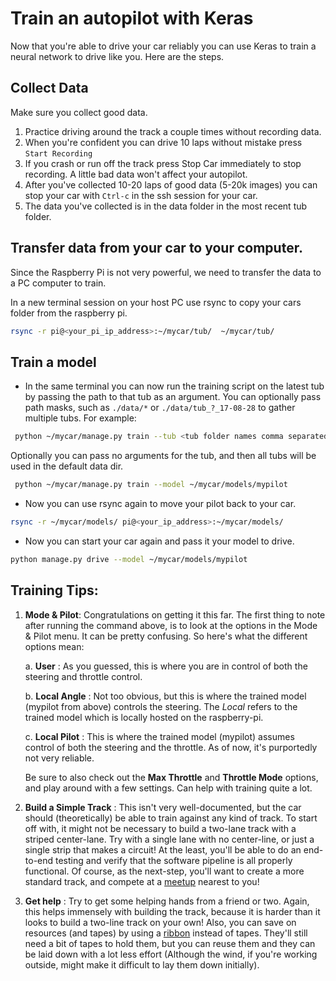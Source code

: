 # Train an autopilot with Keras

Now that you're able to drive your car reliably you can use Keras to train a
neural network to drive like you. Here are the steps.

## Collect Data

Make sure you collect good data.

1. Practice driving around the track a couple times without recording data.
2. When you're confident you can drive 10 laps without mistake press `Start Recording`
3. If you crash or run off the track press Stop Car immediately to stop recording.
A little bad data won't affect your autopilot.
4. After you've collected 10-20 laps of good data (5-20k images) you can stop
your car with `Ctrl-c` in the ssh session for your car.
5. The data you've collected is in the data folder in the most recent tub folder.


## Transfer data from your car to your computer.

Since the Raspberry Pi is not very powerful, we need to transfer the data
to a PC computer to train.

In a new terminal session on your host PC use rsync to copy your cars
folder from the raspberry pi.
```bash
rsync -r pi@<your_pi_ip_address>:~/mycar/tub/  ~/mycar/tub/
```


## Train a model
* In the same terminal you can now run the training script on the latest tub by passing the path to that tub as an argument. You can optionally pass path masks, such as `./data/*` or `./data/tub_?_17-08-28` to gather multiple tubs. For example:
```bash
 python ~/mycar/manage.py train --tub <tub folder names comma separated> --model ./models/mypilot
```
Optionally you can pass no arguments for the tub, and then all tubs will be used in the default data dir.
```bash
 python ~/mycar/manage.py train --model ~/mycar/models/mypilot
```


* Now you can use rsync again to move your pilot back to your car.
```bash
rsync -r ~/mycar/models/ pi@<your_ip_address>:~/mycar/models/
```

* Now you can start your car again and pass it your model to drive.
```bash
python manage.py drive --model ~/mycar/models/mypilot
```

## Training Tips:


1. **Mode & Pilot**: Congratulations on getting it this far. The first thing to note after running the command above, is to look at the options in the Mode & Pilot menu. It can be pretty confusing. So here's what the different options mean:

	a. **User** : As you guessed, this is where you are in control of both the steering and throttle control.

	b. **Local Angle** : Not too obvious, but this is where the trained model (mypilot from above) controls the steering. The _Local_ refers to the trained model which is locally hosted on the raspberry-pi.

	c. **Local Pilot** : This is where the trained model (mypilot) assumes control of both the steering and the throttle. As of now, it's purportedly not very reliable.

    Be sure to also check out the **Max Throttle** and **Throttle Mode** options, and play around with a few settings. Can help with training quite a lot.

2. **Build a Simple Track** : This isn't very well-documented, but the car should (theoretically) be able to train against any kind of track. To start off with, it might not be necessary to build a two-lane track with a striped center-lane. Try with a single lane with no center-line, or just a single strip that makes a circuit! At the least, you'll be able to do an end-to-end testing and verify that the software pipeline is all properly functional. Of course, as the next-step, you'll want to create a more standard track, and compete at a [meetup](https://diyrobocars.com/) nearest to you!

3. **Get help** : Try to get some helping hands from a friend or two. Again, this helps immensely with building the track, because it is harder than it looks to build a two-line track on your own! Also, you can save on resources (and tapes) by using a [ribbon](https://www.amazon.com/gp/product/B01M7ZA20R/ref=oh_aui_detailpage_o02_s00?ie=UTF8&psc=1) instead of tapes. They'll still need a bit of tapes to hold them, but you can reuse them and they can be laid down with a lot less effort (Although the wind, if you're working outside, might make it difficult to lay them down initially).
